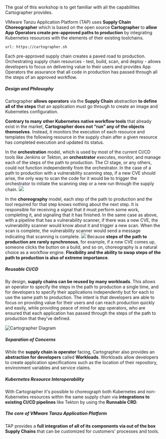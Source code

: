 The goal of this workshop is to get familiar with all the capabilities Cartographer provides.

VMware Tanzu Application Platform (TAP) uses **Supply Chain Choreographer** which is based on the open source **Cartographer** to **allow App Operators create pre-approved paths to production** by integrating Kubernetes resources with the elements of their existing toolchains.

```dashboard:open-url
url: https://cartographer.sh
```

Each pre-approved supply chain creates a paved road to production. Orchestrating supply chain resources - test, build, scan, and deploy - allows developers to focus on delivering value to their users and provides App Operators the assurance that all code in production has passed through all the steps of an approved workflow.

##### Design and Philosophy

Cartographer **allows operators** via the **Supply Chain** abstraction **to define all of the steps** that an application must go through to create an image and Kubernetes configuration. 

**Contrary to many other Kubernetes native workflow tools** that already exist in the market, **Cartographer does not “run” any of the objects themselves**. Instead, it monitors the execution of each resource and templates the following resource in the supply chain after a given resource has completed execution and updated its status.

In the **orchestration** model, which is used by most of the current CI/CD tools like Jenkins or Tekton, an **orchestrator** executes, monitor, and manage each of the steps of the path to production. The CI stage, or any others, could not function independently from the orchestrator. In the case of a path to production with a vulnerability scanning step, if a new CVE should arise, the only way to scan the code for it would be to trigger the orchestrator to initiate the scanning step or a new run through the supply chain.
![](../images/orchestrator.png)

In the **choreography** model, each step of the path to production and the tool required for that step knows nothing about the next step. It is responsible for receiving a signal that it must perform some work, completing it, and signaling that it has finished. In the same case as above, with a pipeline that has a vulnerability scanner, if there was a new CVE, the vulnerability scanner would know about it and trigger a new scan. When the scan is complete, the vulnerability scanner would send a message indicating that scanning is complete.
![](../images/choreographer.png)
Because **steps of the path to production are rarely synchronous**, for example, if a new CVE comes up, someone clicks the button on a build, and so on, choreography is a natural choice as a workflow engine. **Flexibility and the ability to swap steps of the path to production is also of extreme importance**.

##### Reusable CI/CD
By design, **supply chains can be reused by many workloads**. This allows an operator to specify the steps in the path to production a single time, and for developers to specify their applications independently but for each to use the same path to production. The intent is that developers are able to focus on providing value for their users and can reach production quickly and easily, while providing peace of mind for app operators, who are ensured that each application has passed through the steps of the path to production that they’ve defined.

![Cartographer Diagram](../images/cartographer.png)

##### Separation of Concerns
While the **supply chain is operator** facing, Cartographer also provides an **abstraction for developers** called **Workloads**. Workloads allow developers to create application specifications such as the location of their repository, environment variables and service claims.

##### Kubernetes Resource Interoperability
With Cartographer it's possible to choreograph both Kubernetes and non-Kubernetes resources within the same supply chain via **integrations to existing CI/CD pipelines** like Tekton by using the **Runnable CRD**.

##### The core of VMware Tanzu Application Platform

TAP provides a **full integration of all of its components via out of the box Supply Chains** that can be customized for customers' processes and tools.
